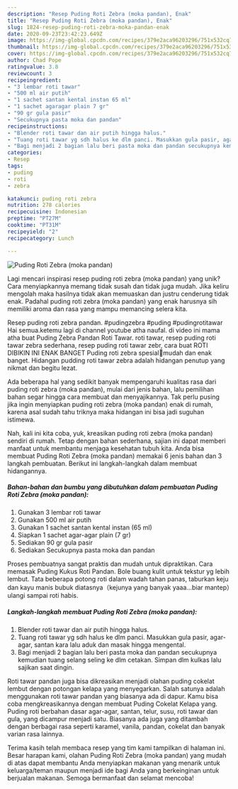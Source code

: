 ```yaml
---
description: "Resep Puding Roti Zebra (moka pandan), Enak"
title: "Resep Puding Roti Zebra (moka pandan), Enak"
slug: 1824-resep-puding-roti-zebra-moka-pandan-enak
date: 2020-09-23T23:42:23.649Z
image: https://img-global.cpcdn.com/recipes/379e2aca96203296/751x532cq70/puding-roti-zebra-moka-pandan-foto-resep-utama.jpg
thumbnail: https://img-global.cpcdn.com/recipes/379e2aca96203296/751x532cq70/puding-roti-zebra-moka-pandan-foto-resep-utama.jpg
cover: https://img-global.cpcdn.com/recipes/379e2aca96203296/751x532cq70/puding-roti-zebra-moka-pandan-foto-resep-utama.jpg
author: Chad Pope
ratingvalue: 3.8
reviewcount: 3
recipeingredient:
- "3 lembar roti tawar"
- "500 ml air putih"
- "1 sachet santan kental instan 65 ml"
- "1 sachet agaragar plain 7 gr"
- "90 gr gula pasir"
- "Secukupnya pasta moka dan pandan"
recipeinstructions:
- "Blender roti tawar dan air putih hingga halus."
- "Tuang roti tawar yg sdh halus ke dlm panci. Masukkan gula pasir, agar-agar, santan kara lalu aduk dan masak hingga mengental."
- "Bagi menjadi 2 bagian lalu beri pasta moka dan pandan secukupnya kemudian tuang selang seling ke dlm cetakan. Simpan dlm kulkas lalu sajikan saat dingin."
categories:
- Resep
tags:
- puding
- roti
- zebra

katakunci: puding roti zebra 
nutrition: 278 calories
recipecuisine: Indonesian
preptime: "PT27M"
cooktime: "PT31M"
recipeyield: "2"
recipecategory: Lunch

---
```



![Puding Roti Zebra (moka pandan)](https://img-global.cpcdn.com/recipes/379e2aca96203296/751x532cq70/puding-roti-zebra-moka-pandan-foto-resep-utama.jpg)

Lagi mencari inspirasi resep puding roti zebra (moka pandan) yang unik? Cara menyiapkannya memang tidak susah dan tidak juga mudah. Jika keliru mengolah maka hasilnya tidak akan memuaskan dan justru cenderung tidak enak. Padahal puding roti zebra (moka pandan) yang enak harusnya sih memiliki aroma dan rasa yang mampu memancing selera kita.

Resep puding roti zebra pandan. #pudingzebra #puding #pudingrotitawar Hai semua.ketemu lagi di channel youtube atha naufal. di video ini mama atha buat Puding Zebra Pandan Roti Tawar. roti tawar, resep puding roti tawar zebra sederhana, resep puding roti tawar zebr, cara buat ROTI DIBIKIN INI ENAK BANGET Puding roti zebra spesial💞mudah dan enak banget. Hidangan pudding roti tawar zebra adalah hidangan penutup yang nikmat dan begitu lezat.

Ada beberapa hal yang sedikit banyak mempengaruhi kualitas rasa dari puding roti zebra (moka pandan), mulai dari jenis bahan, lalu pemilihan bahan segar hingga cara membuat dan menyajikannya. Tak perlu pusing jika ingin menyiapkan puding roti zebra (moka pandan) enak di rumah, karena asal sudah tahu triknya maka hidangan ini bisa jadi suguhan istimewa.


Nah, kali ini kita coba, yuk, kreasikan puding roti zebra (moka pandan) sendiri di rumah. Tetap dengan bahan sederhana, sajian ini dapat memberi manfaat untuk membantu menjaga kesehatan tubuh kita. Anda bisa membuat Puding Roti Zebra (moka pandan) memakai 6 jenis bahan dan 3 langkah pembuatan. Berikut ini langkah-langkah dalam membuat hidangannya.

<!--inarticleads1-->

##### Bahan-bahan dan bumbu yang dibutuhkan dalam pembuatan Puding Roti Zebra (moka pandan):

1. Gunakan 3 lembar roti tawar
1. Gunakan 500 ml air putih
1. Gunakan 1 sachet santan kental instan (65 ml)
1. Siapkan 1 sachet agar-agar plain (7 gr)
1. Sediakan 90 gr gula pasir
1. Sediakan Secukupnya pasta moka dan pandan


Proses pembuatnya sangat praktis dan mudah untuk dipraktikan. Cara memasak Puding Kukus Roti Pandan. Bole buang kulit untuk tekstur yg lebih lembut. Tata beberapa potong roti dalam wadah tahan panas, taburkan keju dan kayu manis bubuk diatasnya（kejunya yang banyak yaaa…biar mantep）ulangi sampai roti habis. 

<!--inarticleads2-->

##### Langkah-langkah membuat Puding Roti Zebra (moka pandan):

1. Blender roti tawar dan air putih hingga halus.
1. Tuang roti tawar yg sdh halus ke dlm panci. Masukkan gula pasir, agar-agar, santan kara lalu aduk dan masak hingga mengental.
1. Bagi menjadi 2 bagian lalu beri pasta moka dan pandan secukupnya kemudian tuang selang seling ke dlm cetakan. Simpan dlm kulkas lalu sajikan saat dingin.


Roti tawar pandan juga bisa dikreasikan menjadi olahan puding cokelat lembut dengan potongan kelapa yang menyegarkan. Salah satunya adalah menggunakan roti tawar pandan yang biasanya ada di dapur. Kamu bisa coba mengkreasikannya dengan membuat Puding Cokelat Kelapa yang. Puding roti berbahan dasar agar-agar, santan, telur, susu, roti tawar dan gula, yang dicampur menjadi satu. Biasanya ada juga yang ditambah dengan berbagai rasa seperti karamel, vanila, pandan, cokelat dan banyak varian rasa lainnya. 

Terima kasih telah membaca resep yang tim kami tampilkan di halaman ini. Besar harapan kami, olahan Puding Roti Zebra (moka pandan) yang mudah di atas dapat membantu Anda menyiapkan makanan yang menarik untuk keluarga/teman maupun menjadi ide bagi Anda yang berkeinginan untuk berjualan makanan. Semoga bermanfaat dan selamat mencoba!
